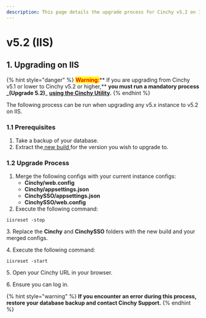 ```yaml
---
description: This page details the upgrade process for Cinchy v5.2 on IIS.
---
```


# v5.2 (IIS)

## 1. Upgrading on IIS

{% hint style="danger" %}
<mark style="color:red;">**Warning:**</mark>** If you are upgrading from Cinchy v5.1 or lower to Cinchy v5.2 or higher,** **you must run a mandatory process **_**(Upgrade 5.2)**_ [**using the Cinchy Utility**](https://app.gitbook.com/o/-LDtM6UlhGoQ91uwM5SF/s/F1vvLbEMfTF1UqCFU9hs/\~/changes/287/deployment-guide/upgrade-guides/upgrading-cinchy-versions/cinchy-upgrade-utility)**.**
{% endhint %}

The following process can be run when upgrading any v5.x instance to v5.2 on IIS.

### 1.1 Prerequisites

1. Take a backup of your database.
2. Extract the[ new build ](https://platform.docs.cinchy.com/deployment-guide/deployment-installation-guides/deployment-planning-overview-and-checklist/deployment-prerequisites#4.1-access-the-artifacts)for the version you wish to upgrade to.

### 1.2 Upgrade Process

1. Merge the following configs with your current instance configs:
   * &#x20;**Cinchy/web.config**&#x20;
   * **Cinchy/appsettings.json**&#x20;
   * **CinchySSO/appsettings.json**&#x20;
   * **CinchySSO/web.config**
2. Execute the following command:

```
iisreset -stop 
```

3\.  Replace the **Cinchy** and **CinchySSO** folders with the new build and your merged configs.

4\. Execute the following command:

```
iisreset -start 
```

5\. Open your Cinchy URL in your browser.

6\. Ensure you can log in.

{% hint style="warning" %}
**If you encounter an error during this process, restore your database backup and contact Cinchy Support.**
{% endhint %}
